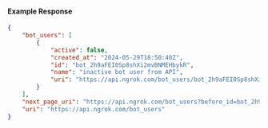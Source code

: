 <!-- Code generated for API Clients. DO NOT EDIT. -->

#### Example Response

```json
{
	"bot_users": [
		{
			"active": false,
			"created_at": "2024-05-29T18:50:40Z",
			"id": "bot_2h9aFEI0Sp8shXi2mvBNMEHbykR",
			"name": "inactive bot user from API",
			"uri": "https://api.ngrok.com/bot_users/bot_2h9aFEI0Sp8shXi2mvBNMEHbykR"
		}
	],
	"next_page_uri": "https://api.ngrok.com/bot_users?before_id=bot_2h9aFEI0Sp8shXi2mvBNMEHbykR&limit=1",
	"uri": "https://api.ngrok.com/bot_users"
}
```
